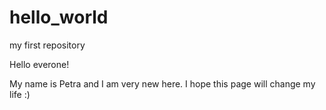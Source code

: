# hello_world
my first repository

Hello everone!

My name is Petra and I am very new here.
I hope this page will change my life :)
